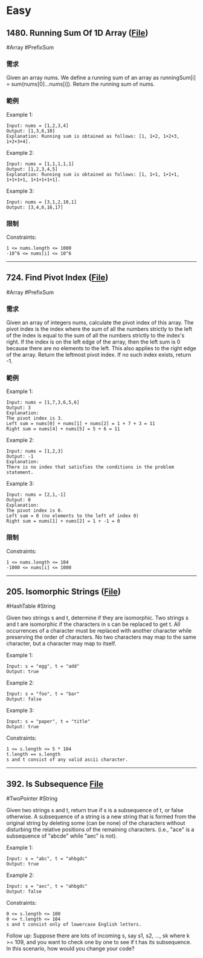 # Easy
## 1480. Running Sum Of 1D Array ([File](../src/main/java/easy/RunningSumOfArray.java))
#Array #PrefixSum
### 需求
Given an array nums. We define a running sum of an array as runningSum[i] = sum(nums[0]…nums[i]).
Return the running sum of nums.
### 範例
Example 1:
```
Input: nums = [1,2,3,4]
Output: [1,3,6,10]
Explanation: Running sum is obtained as follows: [1, 1+2, 1+2+3, 1+2+3+4].
```
Example 2:
```
Input: nums = [1,1,1,1,1]
Output: [1,2,3,4,5]
Explanation: Running sum is obtained as follows: [1, 1+1, 1+1+1, 1+1+1+1, 1+1+1+1+1].
```
Example 3:
```
Input: nums = [3,1,2,10,1]
Output: [3,4,6,16,17]
```
### 限制
Constraints:
```
1 <= nums.length <= 1000
-10^6 <= nums[i] <= 10^6
```

---

## 724. Find Pivot Index ([File](../src/main/java/easy/PivotIndex.java))
#Array #PrefixSum
### 需求
Given an array of integers nums, calculate the pivot index of this array.
The pivot index is the index where the sum of all the numbers strictly to the left of the index is equal to the sum of all the numbers strictly to the index's right.
If the index is on the left edge of the array, then the left sum is 0 because there are no elements to the left. This also applies to the right edge of the array.
Return the leftmost pivot index. If no such index exists, return -1.
### 範例
Example 1:
```
Input: nums = [1,7,3,6,5,6]
Output: 3
Explanation:
The pivot index is 3.
Left sum = nums[0] + nums[1] + nums[2] = 1 + 7 + 3 = 11
Right sum = nums[4] + nums[5] = 5 + 6 = 11
```
Example 2:
```
Input: nums = [1,2,3]
Output: -1
Explanation:
There is no index that satisfies the conditions in the problem statement.
```
Example 3:
```
Input: nums = [2,1,-1]
Output: 0
Explanation:
The pivot index is 0.
Left sum = 0 (no elements to the left of index 0)
Right sum = nums[1] + nums[2] = 1 + -1 = 0
```
### 限制
Constraints:
```
1 <= nums.length <= 104
-1000 <= nums[i] <= 1000
 ```

---

## 205. Isomorphic Strings ([File](../src/main/java/easy/IsomorphicStrings.java))
#HashTable #String

Given two strings s and t, determine if they are isomorphic.
Two strings s and t are isomorphic if the characters in s can be replaced to get t.
All occurrences of a character must be replaced with another character while preserving the order of characters. No two characters may map to the same character, but a character may map to itself.

Example 1:
```
Input: s = "egg", t = "add"
Output: true
```

Example 2:
```
Input: s = "foo", t = "bar"
Output: false
```

Example 3:
```
Input: s = "paper", t = "title"
Output: true
```

Constraints:
```
1 <= s.length <= 5 * 104
t.length == s.length
s and t consist of any valid ascii character.
```

---
## 392. Is Subsequence [File](../src/main/java/easy/IsSubsequence.java)
#TwoPointer #String

Given two strings s and t, return true if s is a subsequence of t, or false otherwise.
A subsequence of a string is a new string that is formed from the original string by deleting some (can be none) of the characters without disturbing the relative positions of the remaining characters. (i.e., "ace" is a subsequence of "abcde" while "aec" is not).

Example 1:
```
Input: s = "abc", t = "ahbgdc"
Output: true
```
Example 2:
```
Input: s = "axc", t = "ahbgdc"
Output: false
```

Constraints:
```
0 <= s.length <= 100
0 <= t.length <= 104
s and t consist only of lowercase English letters.
```

Follow up: Suppose there are lots of incoming s, say s1, s2, ..., sk where k >= 109, and you want to check one by one to see if t has its subsequence. In this scenario, how would you change your code?